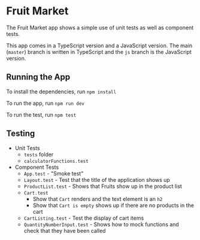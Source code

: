 # Fruit Market

The Fruit Market app shows a simple use of unit tests as well as component tests.

This app comes in a TypeScript version and a JavaScript version.  The main (`master`) branch is written in TypeScript and the `js` branch is the JavaScript version.

## Running the App

To install the dependencies, run `npm install`

To run the app, run `npm run dev`

To run the test, run `npm test`

## Testing

- Unit Tests
  - `tests` folder
  - `calculatorFunctions.test`
- Component Tests
  - `App.test` - "Smoke test"
  - `Layout.test` - Test that the title of the application shows up
  - `ProductList.test` - Shows that Fruits show up in the product list
  - `Cart.test` 
    - Show that `Cart` renders and the text element is an `h2`
    - Show that `Cart is empty` shows up if there are no products in the cart
  - `CartListing.test` - Test the display of cart items
  - `QuantityNumberInput.test` - Shows how to mock functions and check that they have been called